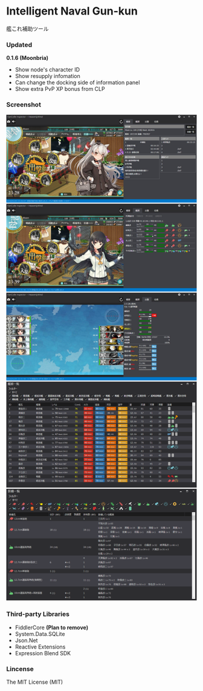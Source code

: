 ﻿Intelligent Naval Gun-kun
=====
艦これ補助ツール

### Updated
**0.1.6 (Moonbria)**
 * Show node's character ID
 * Show resupply infomation
 * Can change the docking side of information panel
 * Show extra PvP XP bonus from CLP

### Screenshot
![Overview](https://raw.githubusercontent.com/KodamaSakuno/kodamasakuno.github.io/master/images/kci/01.jpg)
![Fleet detail](https://raw.githubusercontent.com/KodamaSakuno/kodamasakuno.github.io/master/images/kci/02.jpg)
![Battle Information](https://raw.githubusercontent.com/KodamaSakuno/kodamasakuno.github.io/master/images/kci/03.jpg)
![Ships Overview](https://raw.githubusercontent.com/KodamaSakuno/kodamasakuno.github.io/master/images/kci/04.png)
![Equipments Overview](https://raw.githubusercontent.com/KodamaSakuno/kodamasakuno.github.io/master/images/kci/05.png)

### Third-party Libraries

 * FiddlerCore **(Plan to remove)**
 * System.Data.SQLite
 * Json.Net
 * Reactive Extensions
 * Expression Blend SDK

### Lincense
The MIT License (MIT)